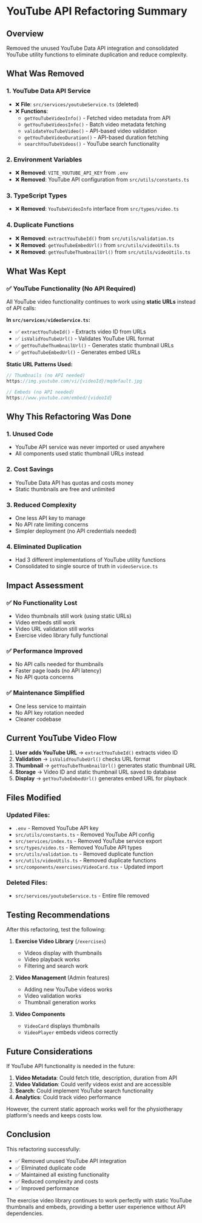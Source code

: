 # YouTube API Refactoring Summary

## Overview

Removed the unused YouTube Data API integration and consolidated YouTube utility functions to eliminate duplication and reduce complexity.

## What Was Removed

### 1. YouTube Data API Service
- ❌ **File**: `src/services/youtubeService.ts` (deleted)
- ❌ **Functions**: 
  - `getYouTubeVideoInfo()` - Fetched video metadata from API
  - `getYouTubeVideosInfo()` - Batch video metadata fetching
  - `validateYouTubeVideo()` - API-based video validation
  - `getYouTubeVideoDuration()` - API-based duration fetching
  - `searchYouTubeVideos()` - YouTube search functionality

### 2. Environment Variables
- ❌ **Removed**: `VITE_YOUTUBE_API_KEY` from `.env`
- ❌ **Removed**: YouTube API configuration from `src/utils/constants.ts`

### 3. TypeScript Types
- ❌ **Removed**: `YouTubeVideoInfo` interface from `src/types/video.ts`

### 4. Duplicate Functions
- ❌ **Removed**: `extractYouTubeId()` from `src/utils/validation.ts`
- ❌ **Removed**: `getYouTubeEmbedUrl()` from `src/utils/videoUtils.ts`
- ❌ **Removed**: `getYouTubeThumbnailUrl()` from `src/utils/videoUtils.ts`

## What Was Kept

### ✅ YouTube Functionality (No API Required)

All YouTube video functionality continues to work using **static URLs** instead of API calls:

**In `src/services/videoService.ts`:**
- ✅ `extractYouTubeId()` - Extracts video ID from URLs
- ✅ `isValidYouTubeUrl()` - Validates YouTube URL format
- ✅ `getYouTubeThumbnailUrl()` - Generates static thumbnail URLs
- ✅ `getYouTubeEmbedUrl()` - Generates embed URLs

**Static URL Patterns Used:**
```typescript
// Thumbnails (no API needed)
https://img.youtube.com/vi/{videoId}/mqdefault.jpg

// Embeds (no API needed)  
https://www.youtube.com/embed/{videoId}
```

## Why This Refactoring Was Done

### 1. **Unused Code**
- YouTube API service was never imported or used anywhere
- All components used static thumbnail URLs instead

### 2. **Cost Savings**
- YouTube Data API has quotas and costs money
- Static thumbnails are free and unlimited

### 3. **Reduced Complexity**
- One less API key to manage
- No API rate limiting concerns
- Simpler deployment (no API credentials needed)

### 4. **Eliminated Duplication**
- Had 3 different implementations of YouTube utility functions
- Consolidated to single source of truth in `videoService.ts`

## Impact Assessment

### ✅ **No Functionality Lost**
- Video thumbnails still work (using static URLs)
- Video embeds still work
- Video URL validation still works
- Exercise video library fully functional

### ✅ **Performance Improved**
- No API calls needed for thumbnails
- Faster page loads (no API latency)
- No API quota concerns

### ✅ **Maintenance Simplified**
- One less service to maintain
- No API key rotation needed
- Cleaner codebase

## Current YouTube Video Flow

1. **User adds YouTube URL** → `extractYouTubeId()` extracts video ID
2. **Validation** → `isValidYouTubeUrl()` checks URL format
3. **Thumbnail** → `getYouTubeThumbnailUrl()` generates static thumbnail URL
4. **Storage** → Video ID and static thumbnail URL saved to database
5. **Display** → `getYouTubeEmbedUrl()` generates embed URL for playback

## Files Modified

### Updated Files:
- `.env` - Removed YouTube API key
- `src/utils/constants.ts` - Removed YouTube API config
- `src/services/index.ts` - Removed YouTube service export
- `src/types/video.ts` - Removed YouTube API types
- `src/utils/validation.ts` - Removed duplicate function
- `src/utils/videoUtils.ts` - Removed duplicate functions
- `src/components/exercises/VideoCard.tsx` - Updated import

### Deleted Files:
- `src/services/youtubeService.ts` - Entire file removed

## Testing Recommendations

After this refactoring, test the following:

1. **Exercise Video Library** (`/exercises`)
   - Videos display with thumbnails
   - Video playback works
   - Filtering and search work

2. **Video Management** (Admin features)
   - Adding new YouTube videos works
   - Video validation works
   - Thumbnail generation works

3. **Video Components**
   - `VideoCard` displays thumbnails
   - `VideoPlayer` embeds videos correctly

## Future Considerations

If YouTube API functionality is needed in the future:

1. **Video Metadata**: Could fetch title, description, duration from API
2. **Video Validation**: Could verify videos exist and are accessible
3. **Search**: Could implement YouTube search functionality
4. **Analytics**: Could track video performance

However, the current static approach works well for the physiotherapy platform's needs and keeps costs low.

## Conclusion

This refactoring successfully:
- ✅ Removed unused YouTube API integration
- ✅ Eliminated duplicate code
- ✅ Maintained all existing functionality
- ✅ Reduced complexity and costs
- ✅ Improved performance

The exercise video library continues to work perfectly with static YouTube thumbnails and embeds, providing a better user experience without API dependencies.